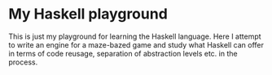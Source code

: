 # My Haskell playground

This is just my playground for learning the Haskell language.
Here I attempt to write an engine for a maze-bazed game and study what Haskell can offer in terms of code reusage, separation of abstraction levels etc. in the process.
